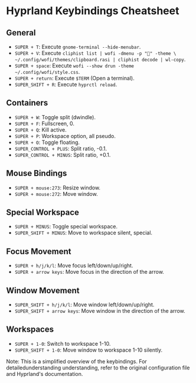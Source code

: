 # Hyprland Keybindings Cheatsheet

## General

- `SUPER + T`: Execute `gnome-terminal --hide-menubar`.
- `SUPER + V`: Execute
  `cliphist list | wofi -dmenu -p "󰆒" -theme \
~/.config/wofi/themes/clipboard.rasi | cliphist decode | wl-copy`.
- `SUPER + space`: Execute `wofi --show drun -theme ~/.config/wofi/style.css`.
- `SUPER + return`: Execute `$TERM` (Open a terminal).
- `SUPER_SHIFT + R`: Execute `hyprctl reload`.

## Containers

- `SUPER + W`: Toggle split (dwindle).
- `SUPER + F`: Fullscreen, 0.
- `SUPER + Q`: Kill active.
- `SUPER + P`: Workspace option, all pseudo.
- `SUPER + O`: Toggle floating.
- `SUPER_CONTROL + PLUS`: Split ratio, -0.1.
- `SUPER_CONTROL + MINUS`: Split ratio, +0.1.

## Mouse Bindings

- `SUPER + mouse:273`: Resize window.
- `SUPER + mouse:272`: Move window.

## Special Workspace

- `SUPER + MINUS`: Toggle special workspace.
- `SUPER_SHIFT + MINUS`: Move to workspace silent, special.

## Focus Movement

- `SUPER + h/j/k/l`: Move focus left/down/up/right.
- `SUPER + arrow keys`: Move focus in the direction of the arrow.

## Window Movement

- `SUPER_SHIFT + h/j/k/l`: Move window left/down/up/right.
- `SUPER_SHIFT + arrow keys`: Move window in the direction of the arrow.

## Workspaces

- `SUPER + 1-0`: Switch to workspace 1-10.
- `SUPER_SHIFT + 1-0`: Move window to workspace 1-10 silently.

Note: This is a simplified overview of the keybindings. For detailedunderstanding
understanding, refer to the original configuration file and Hyprland's
documentation.
